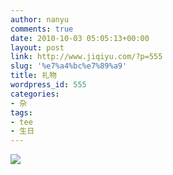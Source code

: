 ```yaml
---
author: nanyu
comments: true
date: 2010-10-03 05:05:13+00:00
layout: post
link: http://www.jiqiyu.com/?p=555
slug: '%e7%a4%bc%e7%89%a9'
title: 礼物
wordpress_id: 555
categories:
- 杂
tags:
- tee
- 生日
---
```


![](http://www.piguban.com/wp-content/uploads/2010/09/300920103431.jpg)
